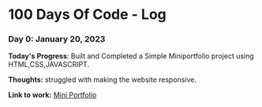 # 100 Days Of Code - Log

### Day 0: January 20, 2023 


**Today's Progress**: Built and Completed a Simple Miniportfolio project using HTML,CSS,JAVASCRIPT.

**Thoughts:** struggled with making the website responsive.

**Link to work:** [Mini Portfolio](https://anirudh3770.github.io/Simple-Mini-portfolio/)


